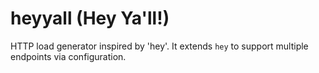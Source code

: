 # heyyall (Hey Ya'll!)
HTTP load generator inspired by 'hey'. It extends `hey` to support multiple endpoints via configuration.

